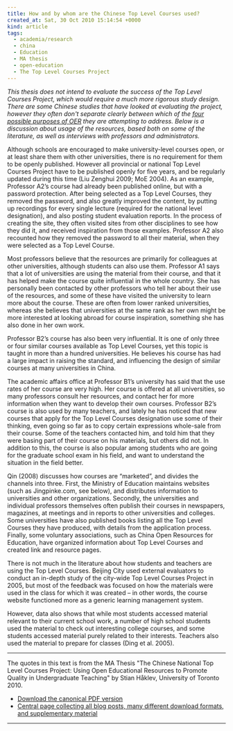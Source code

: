 ```yaml
---
title: How and by whom are the Chinese Top Level Courses used?
created_at: Sat, 30 Oct 2010 15:14:54 +0000
kind: article
tags:
  - academia/research
  - china
  - Education
  - MA thesis
  - open-education
  - The Top Level Courses Project
---
```


*This thesis does not intend to evaluate the success of the Top Level
Courses Project, which would require a much more rigorous study design.
There are some Chinese studies that have looked at evaluating the
project, however they often don't separate clearly between which of the
[four possible purposes of
OER](http://reganmian.net/blog/2010/09/17/categorizing-oer-based-on-four-purposes/)
they are attempting to address. Below is a discussion about usage of the
resources, based both on some of the literature, as well as interviews
with professors and administrators.*

Although schools are encouraged to make university-level courses open,
or at least share them with other universities, there is no requirement
for them to be openly published. However all provincial or national Top
Level Courses Project have to be published openly for five years, and be
regularly updated during this time (Liu Zenghui 2009; MoE 2004). As an
example, Professor A2’s course had already been published online, but
with a password protection. After being selected as a Top Level Courses,
they removed the password, and also greatly improved the content, by
putting up recordings for every single lecture (required for the
national level designation), and also posting student evaluation
reports. In the process of creating the site, they often visited sites
from other disciplines to see how they did it, and received inspiration
from those examples. Professor A2 also recounted how they removed the
password to all their material, when they were selected as a Top Level
Course.

Most professors believe that the resources are primarily for colleagues
at other universities, although students can also use them. Professor A1
says that a lot of universities are using the material from their
course, and that it has helped make the course quite influential in the
whole country. She has personally been contacted by other professors who
tell her about their use of the resources, and some of these have
visited the university to learn more about the course. These are often
from lower ranked universities, whereas she believes that universities
at the same rank as her own might be more interested at looking abroad
for course inspiration, something she has also done in her own work.

Professor B2’s course has also been very influential. It is one of only
three or four similar courses available as Top Level Courses, yet this
topic is taught in more than a hundred universities. He believes his
course has had a large impact in raising the standard, and influencing
the design of similar courses at many universities in China.

The academic affairs office at Professor B1’s university has said that
the use rates of her course are very high. Her course is offered at all
universities, so many professors consult her resources, and contact her
for more information when they want to develop their own courses.
Professor B2’s course is also used by many teachers, and lately he has
noticed that new courses that apply for the Top Level Courses
designation use some of their thinking, even going so far as to copy
certain expressions whole-sale from their course. Some of the teachers
contacted him, and told him that they were basing part of their course
on his materials, but others did not. In addition to this, the course is
also popular among students who are going for the graduate school exam
in his field, and want to understand the situation in the field better.

Qin (2008) discusses how courses are “marketed”, and divides the
channels into three. First, the Ministry of Education maintains websites
(such as Jingpinke.com, see below), and distributes information to
universities and other organizations. Secondly, the universities and
individual professors themselves often publish their courses in
newspapers, magazines, at meetings and in reports to other universities
and colleges. Some universities have also published books listing all
the Top Level Courses they have produced, with details from the
application process. Finally, some voluntary associations, such as China
Open Resources for Education, have organized information about Top Level
Courses and created link and resource pages.

There is not much in the literature about how students and teachers are
using the Top Level Courses. Beijing City used external evaluators to
conduct an in-depth study of the city-wide Top Level Courses Project in
2005, but most of the feedback was focused on how the materials were
used in the class for which it was created – in other words, the course
website functioned more as a generic learning management system.

However, data also shows that while most students accessed material
relevant to their current school work, a number of high school students
used the material to check out interesting college courses, and some
students accessed material purely related to their interests. Teachers
also used the material to prepare for classes (Ding et al. 2005).

* * * * *

The quotes in this text is from the MA Thesis "The Chinese National Top
Level Courses Project: Using Open Educational Resources to Promote
Quality in Undergraduate Teaching" by Stian Håklev, University of
Toronto 2010.

-   [Download the canonical PDF
  version](http://reganmian.net/top-level-courses/Haklev_Stian_201009_MA_thesis.pdf)
-   [Central page collecting all blog posts, many different download
  formats, and supplementary
  material](http://reganmian.net/top-level-courses)

* * * * *
